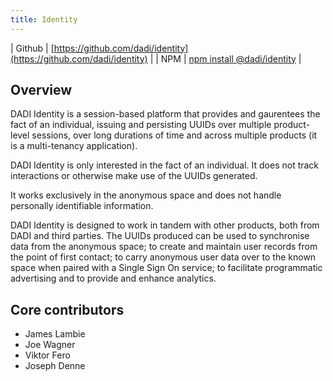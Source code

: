 ```yaml
---
title: Identity
---
```


| Github   | [https://github.com/dadi/identity](https://github.com/dadi/identity) |
| NPM      | [npm install @dadi/identity](https://www.npmjs.com/package/@dadi/identity) |

## Overview

DADI Identity is a session-based platform that provides and gaurentees the fact of an individual, issuing and persisting UUIDs over multiple product-level sessions, over long durations of time and across multiple products (it is a multi-tenancy application).

DADI Identity is only interested in the fact of an individual. It does not track interactions or otherwise make use of the UUIDs generated.

It works exclusively in the anonymous space and does not handle personally identifiable information.

DADI Identity is designed to work in tandem with other products, both from DADI and third parties. The UUIDs produced can be used to synchronise data from the anonymous space; to create and maintain user records from the point of first contact; to carry anonymous user data over to the known space when paired with a Single Sign On service; to facilitate programmatic advertising and to provide and enhance analytics.

## Core contributors

* James Lambie
* Joe Wagner
* Viktor Fero
* Joseph Denne